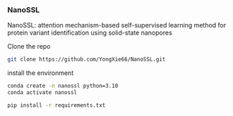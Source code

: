 ### NanoSSL
NanoSSL: attention mechanism-based self-supervised learning method for protein variant identification using solid-state nanopores

Clone the repo

```bash
git clone https://github.com/YongXie66/NanoSSL.git
```

install the environment

```bash
conda create -n nanossl python=3.10
conda activate nanossl

pip install -r requirements.txt
```
